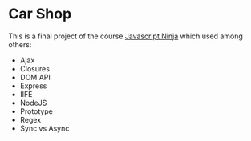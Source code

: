 # Car Shop

This is a final project of the course [Javascript Ninja](https://github.com/da2k/curso-javascript-ninja) which used among others:

- Ajax
- Closures
- DOM API
- Express
- IIFE
- NodeJS
- Prototype
- Regex
- Sync vs Async
